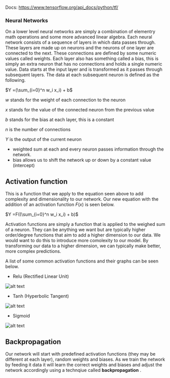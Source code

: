Docs: https://www.tensorflow.org/api_docs/python/tf/


### Neural Networks

On a lower level neural networks are simply a combination of elementry math operations and some more advanced linear algebra. Each neural network consists of a sequence of layers in which data passes through. These layers are made up on neurons and the neurons of one layer are connected to the next. These connections are defined by some numeric values called weights. Each layer also has something called a bias, this is simply an extra neuron that has no connections and holds a single numeric value. Data starts at the input layer and is transformed as it passes through subsequent layers. The data at each subsequent neuron is defined as the following.

$Y =(\sum_{i=0}^n w_i x_i) + b$

$w$ stands for the weight of each connection to the neuron

$x$ stands for the value of the connected neuron from the previous value

$b$ stands for the bias at each layer, this is a constant

$n$ is the number of connections

$Y$ is the output of the current neuron

* weighted sum at each and every neuron passes information through the network. 
* bias allows us to shift the network up or down by a constant value (intercept)

## Activation function
This is a function that we apply to the equation seen above to add complexity and dimensionality to our network. Our new equation with the addition of an activation function $F(x)$ is seen below.

$Y =F((\sum_{i=0}^n w_i x_i) + b)$

Activation functions are simply a function that is applied to the weighed sum of a neuron. They can be anything we want but are typically higher order/degree functions that aim to add a higher dimension to our data. We would want to do this to introduce more comolexity to our model. By transforming our data to a higher dimension, we can typically make better, more complex predictions.

A list of some common activation functions and their graphs can be seen below.

- Relu (Rectified Linear Unit)

![alt text](https://yashuseth.files.wordpress.com/2018/02/relu-function.png?w=309&h=274)
- Tanh (Hyperbolic Tangent)

![alt text](http://mathworld.wolfram.com/images/interactive/TanhReal.gif)
- Sigmoid 

![alt text](https://miro.medium.com/max/970/1*Xu7B5y9gp0iL5ooBj7LtWw.png)


## Backpropagation
Our network will start with predefined activation functions (they may be different at each layer), random weights and biases. As we train the network by feeding it data it will learn the correct weights and biases and adjust the network accordingly using a technqiue called **backpropagation** . 


